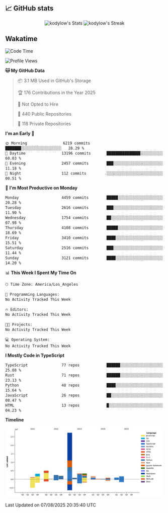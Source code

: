 ## 📈 GitHub stats
<!--START_SECTION:github-->
<div class="badges-githubstats">
  <p align="center">
    <img src="https://github-readme-stats.vercel.app/api?username=kodylow&theme=tokyonight&show_icons=true&hide_border=true&count_private=true" alt="kodylow's Stats" height="165">
    <img src="https://github-readme-streak-stats.herokuapp.com/?user=kodylow&theme=tokyonight&hide_border=true" alt="kodylow's Streak" height="165">
  </p>
</div>
<!--END_SECTION:github-->

## Wakatime 
<!--START_SECTION:waka-->
![Code Time](http://img.shields.io/badge/Code%20Time-1%2C294%20hrs%2031%20mins-blue)

![Profile Views](http://img.shields.io/badge/Profile%20Views-1-blue)

**🐱 My GitHub Data** 

> 📦 3.1 MB Used in GitHub's Storage 
 > 
> 🏆 176 Contributions in the Year 2025
 > 
> 🚫 Not Opted to Hire
 > 
> 📜 440 Public Repositories 
 > 
> 🔑 118 Private Repositories 
 > 
**I'm an Early 🐤** 

```text
🌞 Morning                6219 commits        ███████░░░░░░░░░░░░░░░░░░   28.29 % 
🌆 Daytime                13196 commits       ███████████████░░░░░░░░░░   60.03 % 
🌃 Evening                2457 commits        ███░░░░░░░░░░░░░░░░░░░░░░   11.18 % 
🌙 Night                  112 commits         ░░░░░░░░░░░░░░░░░░░░░░░░░   00.51 % 
```
📅 **I'm Most Productive on Monday** 

```text
Monday                   4459 commits        █████░░░░░░░░░░░░░░░░░░░░   20.28 % 
Tuesday                  2616 commits        ███░░░░░░░░░░░░░░░░░░░░░░   11.90 % 
Wednesday                1754 commits        ██░░░░░░░░░░░░░░░░░░░░░░░   07.98 % 
Thursday                 4108 commits        █████░░░░░░░░░░░░░░░░░░░░   18.69 % 
Friday                   3410 commits        ████░░░░░░░░░░░░░░░░░░░░░   15.51 % 
Saturday                 2516 commits        ███░░░░░░░░░░░░░░░░░░░░░░   11.44 % 
Sunday                   3121 commits        ████░░░░░░░░░░░░░░░░░░░░░   14.20 % 
```


📊 **This Week I Spent My Time On** 

```text
🕑︎ Time Zone: America/Los_Angeles

💬 Programming Languages: 
No Activity Tracked This Week

🔥 Editors: 
No Activity Tracked This Week

🐱‍💻 Projects: 
No Activity Tracked This Week

💻 Operating System: 
No Activity Tracked This Week
```

**I Mostly Code in TypeScript** 

```text
TypeScript               77 repos            ██████░░░░░░░░░░░░░░░░░░░   25.08 % 
Rust                     71 repos            ██████░░░░░░░░░░░░░░░░░░░   23.13 % 
Python                   48 repos            ████░░░░░░░░░░░░░░░░░░░░░   15.64 % 
JavaScript               26 repos            ██░░░░░░░░░░░░░░░░░░░░░░░   08.47 % 
HTML                     13 repos            █░░░░░░░░░░░░░░░░░░░░░░░░   04.23 % 
```



**Timeline**

![Lines of Code chart](https://raw.githubusercontent.com/Kodylow/Kodylow/master/assets/bar_graph.png)


 Last Updated on 07/08/2025 20:35:40 UTC
<!--END_SECTION:waka-->
